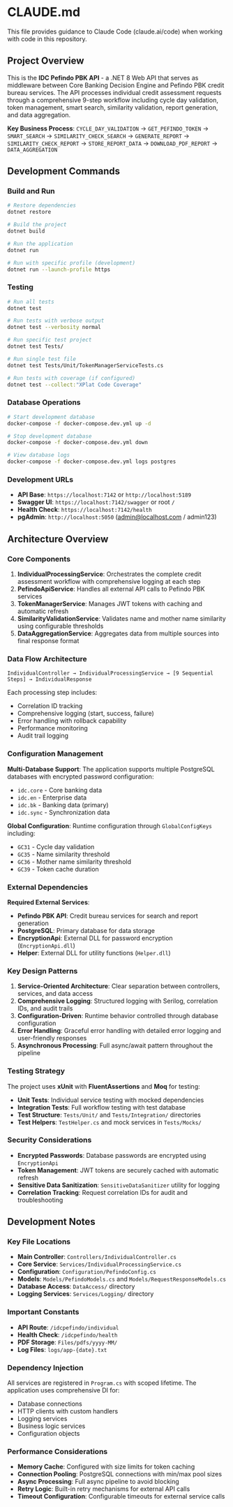 # CLAUDE.md

This file provides guidance to Claude Code (claude.ai/code) when working with code in this repository.

## Project Overview

This is the **IDC Pefindo PBK API** - a .NET 8 Web API that serves as middleware between Core Banking Decision Engine and Pefindo PBK credit bureau services. The API processes individual credit assessment requests through a comprehensive 9-step workflow including cycle day validation, token management, smart search, similarity validation, report generation, and data aggregation.

**Key Business Process**: `CYCLE_DAY_VALIDATION` → `GET_PEFINDO_TOKEN` → `SMART_SEARCH` → `SIMILARITY_CHECK_SEARCH` → `GENERATE_REPORT` → `SIMILARITY_CHECK_REPORT` → `STORE_REPORT_DATA` → `DOWNLOAD_PDF_REPORT` → `DATA_AGGREGATION`

## Development Commands

### Build and Run
```bash
# Restore dependencies
dotnet restore

# Build the project
dotnet build

# Run the application
dotnet run

# Run with specific profile (development)
dotnet run --launch-profile https
```

### Testing
```bash
# Run all tests
dotnet test

# Run tests with verbose output
dotnet test --verbosity normal

# Run specific test project
dotnet test Tests/

# Run single test file
dotnet test Tests/Unit/TokenManagerServiceTests.cs

# Run tests with coverage (if configured)
dotnet test --collect:"XPlat Code Coverage"
```

### Database Operations
```bash
# Start development database
docker-compose -f docker-compose.dev.yml up -d

# Stop development database
docker-compose -f docker-compose.dev.yml down

# View database logs
docker-compose -f docker-compose.dev.yml logs postgres
```

### Development URLs
- **API Base**: `https://localhost:7142` or `http://localhost:5189`
- **Swagger UI**: `https://localhost:7142/swagger` or root `/`
- **Health Check**: `https://localhost:7142/health`
- **pgAdmin**: `http://localhost:5050` (admin@localhost.com / admin123)

## Architecture Overview

### Core Components

1. **IndividualProcessingService**: Orchestrates the complete credit assessment workflow with comprehensive logging at each step
2. **PefindoApiService**: Handles all external API calls to Pefindo PBK services
3. **TokenManagerService**: Manages JWT tokens with caching and automatic refresh
4. **SimilarityValidationService**: Validates name and mother name similarity using configurable thresholds
5. **DataAggregationService**: Aggregates data from multiple sources into final response format

### Data Flow Architecture

```
IndividualController → IndividualProcessingService → [9 Sequential Steps] → IndividualResponse
```

Each processing step includes:
- Correlation ID tracking
- Comprehensive logging (start, success, failure)
- Error handling with rollback capability
- Performance monitoring
- Audit trail logging

### Configuration Management

**Multi-Database Support**: The application supports multiple PostgreSQL databases with encrypted password configuration:
- `idc.core` - Core banking data
- `idc.en` - Enterprise data
- `idc.bk` - Banking data (primary)
- `idc.sync` - Synchronization data

**Global Configuration**: Runtime configuration through `GlobalConfigKeys` including:
- `GC31` - Cycle day validation
- `GC35` - Name similarity threshold
- `GC36` - Mother name similarity threshold
- `GC39` - Token cache duration

### External Dependencies

**Required External Services**:
- **Pefindo PBK API**: Credit bureau services for search and report generation
- **PostgreSQL**: Primary database for data storage
- **EncryptionApi**: External DLL for password encryption (`EncryptionApi.dll`)
- **Helper**: External DLL for utility functions (`Helper.dll`)

### Key Design Patterns

1. **Service-Oriented Architecture**: Clear separation between controllers, services, and data access
2. **Comprehensive Logging**: Structured logging with Serilog, correlation IDs, and audit trails
3. **Configuration-Driven**: Runtime behavior controlled through database configuration
4. **Error Handling**: Graceful error handling with detailed error logging and user-friendly responses
5. **Asynchronous Processing**: Full async/await pattern throughout the pipeline

### Testing Strategy

The project uses **xUnit** with **FluentAssertions** and **Moq** for testing:

- **Unit Tests**: Individual service testing with mocked dependencies
- **Integration Tests**: Full workflow testing with test database
- **Test Structure**: `Tests/Unit/` and `Tests/Integration/` directories
- **Test Helpers**: `TestHelper.cs` and mock services in `Tests/Mocks/`

### Security Considerations

- **Encrypted Passwords**: Database passwords are encrypted using `EncryptionApi`
- **Token Management**: JWT tokens are securely cached with automatic refresh
- **Sensitive Data Sanitization**: `SensitiveDataSanitizer` utility for logging
- **Correlation Tracking**: Request correlation IDs for audit and troubleshooting

## Development Notes

### Key File Locations
- **Main Controller**: `Controllers/IndividualController.cs`
- **Core Service**: `Services/IndividualProcessingService.cs`
- **Configuration**: `Configuration/PefindoConfig.cs`
- **Models**: `Models/PefindoModels.cs` and `Models/RequestResponseModels.cs`
- **Database Access**: `DataAccess/` directory
- **Logging Services**: `Services/Logging/` directory

### Important Constants
- **API Route**: `/idcpefindo/individual`
- **Health Check**: `/idcpefindo/health`
- **PDF Storage**: `Files/pdfs/yyyy-MM/`
- **Log Files**: `logs/app-{date}.txt`

### Dependency Injection
All services are registered in `Program.cs` with scoped lifetime. The application uses comprehensive DI for:
- Database connections
- HTTP clients with custom handlers
- Logging services
- Business logic services
- Configuration objects

### Performance Considerations
- **Memory Cache**: Configured with size limits for token caching
- **Connection Pooling**: PostgreSQL connections with min/max pool sizes
- **Async Processing**: Full async pipeline to avoid blocking
- **Retry Logic**: Built-in retry mechanisms for external API calls
- **Timeout Configuration**: Configurable timeouts for external service calls